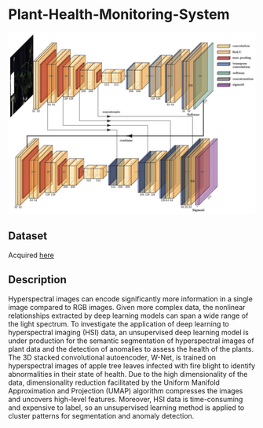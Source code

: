 # Plant-Health-Monitoring-System
![3D W-Net diagram](https://github.com/erikaj0037/Plant-Health-Monitoring-System/blob/main/wnet_diagram.jpg)

## Dataset
Acquired [here](https://entrepot.recherche.data.gouv.fr/dataset.xhtml;jsessionid=f6d797791e07c5383fbffcdb2790?persistentId=doi%3A10.57745%2FR6AMN3&version=&q=&fileTypeGroupFacet=&fileAccess=&fileSortField=name&fileSortOrder=desc)

## Description
Hyperspectral images can encode significantly more information in a single image compared to RGB images. Given more complex data, the nonlinear relationships extracted by deep learning models can span a wide range of the light spectrum. To investigate the application of deep learning to hyperspectral imaging (HSI) data, an unsupervised deep learning model is under production for the semantic segmentation of hyperspectral images of plant data and the detection of anomalies to assess the health of the plants. The 3D stacked convolutional autoencoder, W-Net, is trained on hyperspectral images of apple tree leaves infected with fire blight to identify abnormalities in their state of health. Due to the high dimensionality of the data, dimensionality reduction facilitated by the Uniform Manifold Approximation and Projection (UMAP) algorithm compresses the images and uncovers high-level features. Moreover, HSI data is time-consuming and expensive to label, so an unsupervised learning method is applied to cluster patterns for segmentation and anomaly detection.